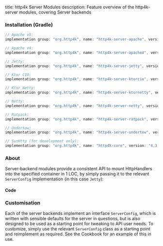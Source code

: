title: http4k Server Modules
description: Feature overview of the http4k-server modules, covering Server backends

### Installation (Gradle)

```groovy
// Apache v5: 
implementation group: "org.http4k", name: "http4k-server-apache", version: "4.3.5.2"

// Apache v4: 
implementation group: "org.http4k", name: "http4k-server-apache4", version: "4.3.5.2"

// Jetty: 
implementation group: "org.http4k", name: "http4k-server-jetty", version: "4.3.5.2"

// Ktor CIO: 
implementation group: "org.http4k", name: "http4k-server-ktorcio", version: "4.3.5.2"

// Ktor Netty: 
implementation group: "org.http4k", name: "http4k-server-ktornetty", version: "4.3.5.2"

// Netty: 
implementation group: "org.http4k", name: "http4k-server-netty", version: "4.3.5.2"

// Ratpack: 
implementation group: "org.http4k", name: "http4k-server-ratpack", version: "4.3.5.2"

// Undertow: 
implementation group: "org.http4k", name: "http4k-server-undertow", version: "4.3.5.2"

// SunHttp (for development only): 
implementation group: "org.http4k", name: "http4k-core", version: "4.3.5.2"
```

### About
Server-backend modules provide a consistent API to mount HttpHandlers into the specified container in 1 LOC, by 
simply passing it to the relevant `ServerConfig` implementation (in this case `Jetty`):

#### Code [<img class="octocat"/>](https://github.com/http4k/http4k/blob/master/src/docs/guide/modules/servers/example_http.kt)

<script src="https://gist-it.appspot.com/https://github.com/http4k/http4k/blob/master/src/docs/guide/modules/servers/example_http.kt"></script>

### Customisation
Each of the server backends implement an interface `ServerConfig`, which is written with sensible defaults for the server in questions, 
but is also designed to be used as a starting point for tweaking to API user needs. To customize, simply use the relevant `ServerConfig` 
class as a starting point and reimplement as required. See the Cookbook for an example of this in use.
